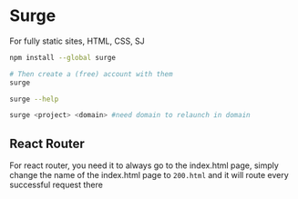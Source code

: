 # Surge

For fully static sites, HTML, CSS, SJ

```bash
npm install --global surge

# Then create a (free) account with them
surge 

surge --help

surge <project> <domain> #need domain to relaunch in domain
```

## React Router

For react router, you need it to always go to the index.html page, simply change the name of the index.html page to `200.html` and it will route every successful request there

